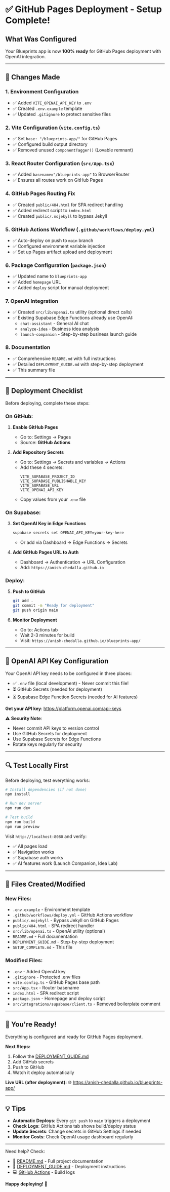 # ✅ GitHub Pages Deployment - Setup Complete!

## What Was Configured

Your Blueprints app is now **100% ready** for GitHub Pages deployment with OpenAI integration.

---

## 📝 Changes Made

### 1. **Environment Configuration**
- ✅ Added `VITE_OPENAI_API_KEY` to `.env`
- ✅ Created `.env.example` template
- ✅ Updated `.gitignore` to protect sensitive files

### 2. **Vite Configuration** (`vite.config.ts`)
- ✅ Set `base: "/blueprints-app/"` for GitHub Pages
- ✅ Configured build output directory
- ✅ Removed unused `componentTagger()` (Lovable remnant)

### 3. **React Router Configuration** (`src/App.tsx`)
- ✅ Added `basename="/blueprints-app"` to BrowserRouter
- ✅ Ensures all routes work on GitHub Pages

### 4. **GitHub Pages Routing Fix**
- ✅ Created `public/404.html` for SPA redirect handling
- ✅ Added redirect script to `index.html`
- ✅ Created `public/.nojekyll` to bypass Jekyll

### 5. **GitHub Actions Workflow** (`.github/workflows/deploy.yml`)
- ✅ Auto-deploy on push to `main` branch
- ✅ Configured environment variable injection
- ✅ Set up Pages artifact upload and deployment

### 6. **Package Configuration** (`package.json`)
- ✅ Updated name to `blueprints-app`
- ✅ Added `homepage` URL
- ✅ Added `deploy` script for manual deployment

### 7. **OpenAI Integration**
- ✅ Created `src/lib/openai.ts` utility (optional direct calls)
- ✅ Existing Supabase Edge Functions already use OpenAI:
  - `chat-assistant` - General AI chat
  - `analyze-idea` - Business idea analysis
  - `launch-companion` - Step-by-step business launch guide

### 8. **Documentation**
- ✅ Comprehensive `README.md` with full instructions
- ✅ Detailed `DEPLOYMENT_GUIDE.md` with step-by-step deployment
- ✅ This summary file

---

## 🚀 Deployment Checklist

Before deploying, complete these steps:

### On GitHub:

1. **Enable GitHub Pages**
   - Go to: Settings → Pages
   - Source: **GitHub Actions**

2. **Add Repository Secrets**
   - Go to: Settings → Secrets and variables → Actions
   - Add these 4 secrets:
     ```
     VITE_SUPABASE_PROJECT_ID
     VITE_SUPABASE_PUBLISHABLE_KEY
     VITE_SUPABASE_URL
     VITE_OPENAI_API_KEY
     ```
   - Copy values from your `.env` file

### On Supabase:

3. **Set OpenAI Key in Edge Functions**
   ```bash
   supabase secrets set OPENAI_API_KEY=your-key-here
   ```
   - Or add via Dashboard → Edge Functions → Secrets

4. **Add GitHub Pages URL to Auth**
   - Dashboard → Authentication → URL Configuration
   - Add: `https://anish-chedalla.github.io`

### Deploy:

5. **Push to GitHub**
   ```bash
   git add .
   git commit -m "Ready for deployment"
   git push origin main
   ```

6. **Monitor Deployment**
   - Go to: Actions tab
   - Wait 2-3 minutes for build
   - Visit: `https://anish-chedalla.github.io/blueprints-app/`

---

## 🎯 OpenAI API Key Configuration

Your OpenAI API key needs to be configured in three places:
- ✅ `.env` file (local development) - Never commit this file!
- ⏳ GitHub Secrets (needed for deployment)
- ⏳ Supabase Edge Function Secrets (needed for AI features)

**Get your API key**: https://platform.openai.com/api-keys

⚠️ **Security Note**: 
- Never commit API keys to version control
- Use GitHub Secrets for deployment
- Use Supabase Secrets for Edge Functions
- Rotate keys regularly for security

---

## 🔍 Test Locally First

Before deploying, test everything works:

```bash
# Install dependencies (if not done)
npm install

# Run dev server
npm run dev

# Test build
npm run build
npm run preview
```

Visit `http://localhost:8080` and verify:
- ✅ All pages load
- ✅ Navigation works
- ✅ Supabase auth works
- ✅ AI features work (Launch Companion, Idea Lab)

---

## 📂 Files Created/Modified

### New Files:
- `.env.example` - Environment template
- `.github/workflows/deploy.yml` - GitHub Actions workflow
- `public/.nojekyll` - Bypass Jekyll on GitHub Pages
- `public/404.html` - SPA redirect handler
- `src/lib/openai.ts` - OpenAI utility (optional)
- `README.md` - Full documentation
- `DEPLOYMENT_GUIDE.md` - Step-by-step deployment
- `SETUP_COMPLETE.md` - This file

### Modified Files:
- `.env` - Added OpenAI key
- `.gitignore` - Protected .env files
- `vite.config.ts` - GitHub Pages base path
- `src/App.tsx` - Router basename
- `index.html` - SPA redirect script
- `package.json` - Homepage and deploy script
- `src/integrations/supabase/client.ts` - Removed boilerplate comment

---

## 🎉 You're Ready!

Everything is configured and ready for GitHub Pages deployment.

**Next Steps:**
1. Follow the [DEPLOYMENT_GUIDE.md](./DEPLOYMENT_GUIDE.md)
2. Add GitHub secrets
3. Push to GitHub
4. Watch it deploy automatically

**Live URL (after deployment):**
🌐 https://anish-chedalla.github.io/blueprints-app/

---

## 💡 Tips

- **Automatic Deploys**: Every `git push` to `main` triggers a deployment
- **Check Logs**: GitHub Actions tab shows build/deploy status
- **Update Secrets**: Change secrets in GitHub Settings if needed
- **Monitor Costs**: Check OpenAI usage dashboard regularly

---

Need help? Check:
- 📖 [README.md](./README.md) - Full project documentation
- 🚀 [DEPLOYMENT_GUIDE.md](./DEPLOYMENT_GUIDE.md) - Deployment instructions
- 💻 [GitHub Actions](https://github.com/anish-chedalla/blueprints-app/actions) - Build logs

**Happy deploying! 🚀**
